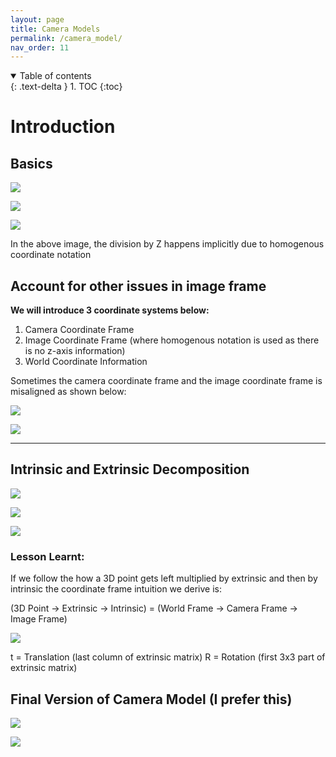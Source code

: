 ```yaml
---
layout: page
title: Camera Models
permalink: /camera_model/
nav_order: 11
---
```


<details open markdown="block">
  <summary>
    Table of contents
  </summary>
  {: .text-delta }
1. TOC
{:toc}
</details>

# Introduction

## Basics

![](/images/camera_models/1Screenshot%20from%202023-02-05%2013-49-01.png)

![](/images/camera_models/2.png)

![](/images/camera_models/3.png)

In the above image, the division by Z happens implicitly due to homogenous coordinate notation

## Account for other issues in image frame

**We will introduce 3 coordinate systems below:**
1. Camera Coordinate Frame
2. Image Coordinate Frame (where homogenous notation is used as there is no z-axis information)
3. World Coordinate Information

Sometimes the camera coordinate frame and the image coordinate frame is misaligned as shown below:

![](/images/camera_models/4.png)

![](/images/camera_models/5.png)
________________________________________________________________________________________________________________________________________________________________________________________________________________________________________________________________________________________________________________________________________________

## Intrinsic and Extrinsic Decomposition

![](/images/camera_models/6.png)

![](/images/camera_models/7.png)

![](/images/camera_models/8.png)

### Lesson Learnt:

If we follow the how a 3D point gets left multiplied by extrinsic and then by intrinsic the
coordinate frame intuition we derive is:

(3D Point -> Extrinsic -> Intrinsic)  =  (World Frame -> Camera Frame -> Image Frame)

![](/images/camera_models/9.png)

t = Translation (last column of extrinsic matrix)
R = Rotation (first 3x3 part of extrinsic matrix)

## Final Version of Camera Model (I prefer this)

![](/images/camera_models/12.png)

![](/images/camera_models/11.jpg)